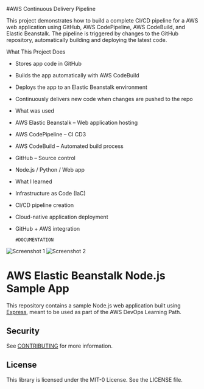#AWS Continuous Delivery Pipeline

This project demonstrates how to build a complete CI/CD pipeline for a AWS web application using GitHub, AWS CodePipeline, AWS CodeBuild, and Elastic Beanstalk. The pipeline is triggered by changes to the GitHub repository, automatically building and deploying the latest code.

What This Project Does
- Stores app code in GitHub
- Builds the app automatically with AWS CodeBuild
- Deploys the app to an Elastic Beanstalk environment
- Continuously delivers new code when changes are pushed to the repo

- What was used
- AWS Elastic Beanstalk – Web application hosting
- AWS CodePipeline – CI CD3
- AWS CodeBuild – Automated build process
- GitHub – Source control
- Node.js / Python / Web app

- What I learned
- Infrastructure as Code (IaC)
- CI/CD pipeline creation
- Cloud-native application deployment
- GitHub + AWS integration

      #DOCUMENTATION
![Screenshot 1](cicd1.jpg)
![Screenshot 2](cicd2.jpg)


# AWS Elastic Beanstalk Node.js Sample App

This repository contains a sample Node.js web application built using [Express](https://expressjs.com/), meant to be used as part of the AWS DevOps Learning Path.

## Security

See [CONTRIBUTING](CONTRIBUTING.md#security-issue-notifications) for more information.

## License

This library is licensed under the MIT-0 License. See the LICENSE file.

